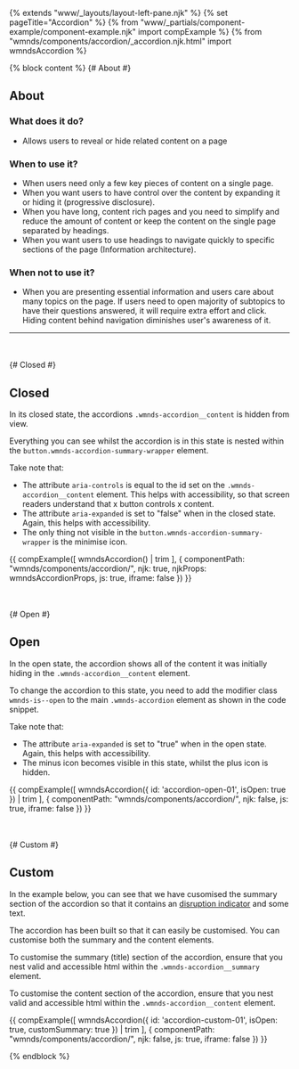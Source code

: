 {% extends "www/_layouts/layout-left-pane.njk" %}
{% set pageTitle="Accordion" %}
{% from "www/_partials/component-example/component-example.njk" import compExample %}
{% from "wmnds/components/accordion/_accordion.njk.html" import wmndsAccordion %}

{% block content %}
{# About #}

## About

<h3>What does it do?</h3>
<ul>
  <li>
    Allows users to reveal or hide related content on a page
  </li>
</ul>

<h3>When to use it?</h3>
<ul>
  <li>
    When users need only a few key pieces of content on a single page.
  </li>
  <li>
    When you want users to have control over the content by expanding it or hiding it (progressive disclosure).
  </li>
  <li>
    When you have long, content rich pages and you need to simplify and reduce the amount of content or keep the content on the single page separated by headings.
  </li>
  <li>
    When you want users to use headings to navigate quickly to specific sections of the page (Information architecture).
  </li>
</ul>

<h3>When not to use it?</h3>
<ul>
  <li>
    When you are presenting essential information and users care about many topics on the page. If users need to open majority of subtopics to have their questions answered, it will require extra effort and click. Hiding content behind navigation diminishes user's awareness of it.
  </li>
</ul>

<hr><br><br>
{# Closed #}
<h2>Closed</h2>
<p>In its closed state, the accordions <code class="wmnds-website-inline-code">.wmnds-accordion__content</code> is hidden from view.</p>
<p>Everything you can see whilst the accordion is in this state is nested within the <code class="wmnds-website-inline-code">button.wmnds-accordion-summary-wrapper</code> element.</p>
<p>Take note that:</p>
<ul>
  <li>The attribute <code class="wmnds-website-inline-code">aria-controls</code> is equal to the id set on the <code class="wmnds-website-inline-code">.wmnds-accordion__content</code> element. This helps with accessibility, so that screen readers understand that x button controls x content.</li>
  <li>The attribute <code class="wmnds-website-inline-code">aria-expanded</code> is set to "false" when in the closed state. Again, this helps with accessibility.</li>
  <li>The only thing not visible in the <code class="wmnds-website-inline-code">button.wmnds-accordion-summary-wrapper</code> is the minimise icon.</li>
</ul>
{{
  compExample([
    wmndsAccordion() | trim
  ],
  {
    componentPath: "wmnds/components/accordion/",
    njk: true,
    njkProps: wmndsAccordionProps,
    js: true,
    iframe: false
  })
}}

<br><br>
{# Open #}

<h2>Open</h2>
<p>In the open state, the accordion shows all of the content it was initially hiding in the <code class="wmnds-website-inline-code">.wmnds-accordion__content</code> element.</p>
<p>To change the accordion to this state, you need to add the modifier class <code class="wmnds-website-inline-code">wmnds-is--open</code> to the main <code class="wmnds-website-inline-code">.wmnds-accordion</code> element as shown in the code snippet.</p>
<p>Take note that:</p>
<ul>
  <li>The attribute <code class="wmnds-website-inline-code">aria-expanded</code> is set to "true" when in the open state. Again, this helps with accessibility.</li>
  <li>The minus icon becomes visible in this state, whilst the plus icon is hidden.</li>
</ul>
{{
  compExample([
    wmndsAccordion({
      id: 'accordion-open-01',
      isOpen: true
    }) | trim
  ],
  {
    componentPath: "wmnds/components/accordion/",
    njk: false,
    js: true,
    iframe: false
  })
}}

<br><br>
{# Custom #}

<h2>Custom</h2>
<p>
  In the example below, you can see that we have cusomised the summary section of the accordion so that it contains an <a href="/components/disruption-indicator/" title="Disruption indicator component" target="_self" class="wmnds-link"> disruption indicator</a> and some text.
</p>
<p>
  The accordion has been built so that it can easily be customised. You can customise both the summary and the content elements.
</p>
<p>
  To customise the summary (title) section of the accordion, ensure that you nest valid and accessible html within the <code class="wmnds-website-inline-code">.wmnds-accordion__summary</code> element.
</p>
<p>
  To customise the content section of the accordion, ensure that you nest valid and accessible html within the <code class="wmnds-website-inline-code">.wmnds-accordion__content</code> element.
</p>
{{
  compExample([
    wmndsAccordion({
      id: 'accordion-custom-01',
      isOpen: true,
      customSummary: true
    }) | trim
  ],
  {
    componentPath: "wmnds/components/accordion/",
    njk: false,
    js: true,
    iframe: false
  })
}}

{% endblock %}
